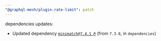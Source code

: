 ```yaml
---
"@graphql-mesh/plugin-rate-limit": patch
---
```

dependencies updates:
  - Updated dependency [`minimatch@7.4.1` ↗︎](https://www.npmjs.com/package/minimatch/v/7.4.1) (from `7.3.0`, in `dependencies`)
